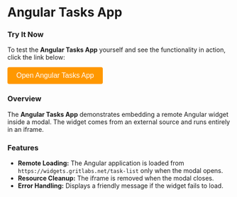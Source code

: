 # Angular Tasks App

### Try It Now

To test the **Angular Tasks App** yourself and see the functionality in action, click the link below:

<!-- Button to open modal -->
<button id="openModalButton" class="cta-btn">Open Angular Tasks App</button>

<!-- Modal -->
<div id="angular-tasksModal">
  <div id="modalContent">
    <span id="closeModal" class="close">&times;</span>
  </div>
</div>

### Overview

The **Angular Tasks App** demonstrates embedding a remote Angular widget inside a modal. The widget comes from an external source and runs entirely in an iframe.

### Features

- **Remote Loading:** The Angular application is loaded from `https://widgets.gritlabs.net/task-list` only when the modal opens.
- **Resource Cleanup:** The iframe is removed when the modal closes.
- **Error Handling:** Displays a friendly message if the widget fails to load.

<script>
document.addEventListener("DOMContentLoaded", function () {
  const modal = document.getElementById("angular-tasksModal");
  const modalContent = document.getElementById("modalContent");
  const openBtn = document.getElementById("openModalButton");
  const closeBtn = document.getElementById("closeModal");

  function showIframe() {
    if (!modalContent.querySelector("iframe")) {
      const iframe = document.createElement("iframe");
      iframe.src = "https://widgets.gritlabs.net/task-list";
      iframe.title = "Angular Tasks App";
      iframe.onload = () => {
        const err = modalContent.querySelector(".error-msg");
        if (err) err.remove();
      };
      iframe.onerror = () => {
        const err = document.createElement("div");
        err.textContent = "Failed to load Angular Tasks app.";
        err.className = "error-msg";
        modalContent.appendChild(err);
      };
      modalContent.appendChild(iframe);
    }
  }

  function closeModalFn() {
    modal.style.display = "none";
    const iframe = modalContent.querySelector("iframe");
    if (iframe) iframe.remove();
    const err = modalContent.querySelector(".error-msg");
    if (err) err.remove();
  }

  openBtn.addEventListener("click", () => {
    showIframe();
    modal.style.display = "flex";
  });
  closeBtn.addEventListener("click", closeModalFn);
  modal.addEventListener("click", (e) => {
    if (e.target === modal) closeModalFn();
  });
  document.addEventListener("keydown", (e) => {
    if (e.key === "Escape") closeModalFn();
  });
});
</script>

<style>
#angular-tasksModal {
  position: fixed;
  top: 0;
  left: 0;
  width: 100%;
  height: 100%;
  background: rgba(0, 0, 0, 0.5);
  display: none;
  justify-content: center;
  align-items: center;
  z-index: 1000;
}
#modalContent {
  background: white;
  padding: 20px;
  border-radius: 8px;
  position: relative;
  width: 90%;
  max-width: 600px;
}
#modalContent iframe {
  width: 100%;
  height: 70vh;
  border: none;
}
#closeModal {
  position: absolute;
  top: 10px;
  right: 15px;
  font-size: 24px;
  cursor: pointer;
}
.error-msg {
  color: red;
  margin-top: 10px;
  text-align: center;
}
.cta-btn {
  background-color: #ff9800;
  color: white;
  padding: 10px 20px;
  border: none;
  border-radius: 4px;
  font-size: 16px;
  cursor: pointer;
}
.cta-btn:hover {
  background-color: #e68900;
}
</style>
